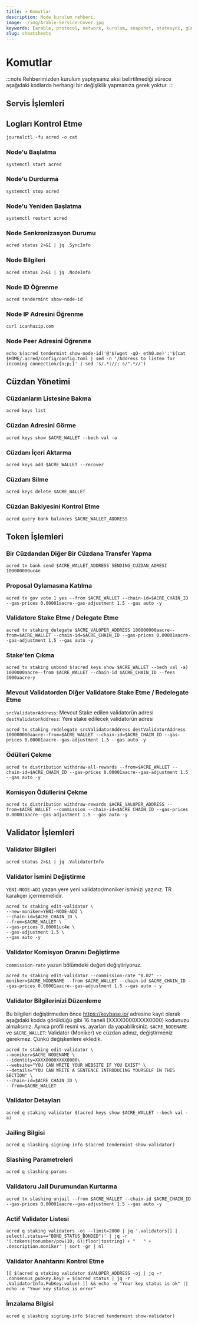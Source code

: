 ```yaml
---
title: ⤴️ Komutlar
description: Node kurulum rehberi.
image: ./img/Arable-Service-Cover.jpg
keywords: [arable, protocol, network, kurulum, snapshot, statesync, güncelleme]
slug: cheatsheets
---
```


# Komutlar
:::note
Rehberimizden kurulum yaptıysanız aksi belirtilmediği sürece aşağıdaki kodlarda herhangi bir değişiklik yapmanıza gerek yoktur.
:::

## Servis İşlemleri 

## Logları Kontrol Etme 
```
journalctl -fu acred -o cat
```

### Node'u Başlatma
```
systemctl start acred
```

### Node'u Durdurma
```
systemctl stop acred
```

### Node'u Yeniden Başlatma
```
systemctl restart acred
```

### Node Senkronizasyon Durumu
```
acred status 2>&1 | jq .SyncInfo
```

### Node Bilgileri
```
acred status 2>&1 | jq .NodeInfo
```

### Node ID Öğrenme
```
acred tendermint show-node-id
```

### Node IP Adresini Öğrenme
```
curl icanhazip.com
```

### Node Peer Adresini Öğrenme
```
echo $(acred tendermint show-node-id)'@'$(wget -qO- eth0.me)':'$(cat $HOME/.acred/config/config.toml | sed -n '/Address to listen for incoming connection/{n;p;}' | sed 's/.*://; s/".*//')
```

## Cüzdan Yönetimi

### Cüzdanların Listesine Bakma
```
acred keys list
```

### Cüzdan Adresini Görme
```
acred keys show $ACRE_WALLET --bech val -a
```

### Cüzdanı İçeri Aktarma
```
acred keys add $ACRE_WALLET --recover
```

### Cüzdanı Silme
```
acred keys delete $ACRE_WALLET
```

### Cüzdan Bakiyesini Kontrol Etme
```
acred query bank balances $ACRE_WALLET_ADDRESS
```

## Token İşlemleri

### Bir Cüzdandan Diğer Bir Cüzdana Transfer Yapma
```
acred tx bank send $ACRE_WALLET_ADDRESS SENDING_CUZDAN_ADRESI 100000000uc4e
```

### Proposal Oylamasına Katılma
```
acred tx gov vote 1 yes --from $ACRE_WALLET --chain-id=$ACRE_CHAIN_ID --gas-prices 0.00001aacre--gas-adjustment 1.5 --gas auto -y
```

### Validatore Stake Etme / Delegate Etme
```
acred tx staking delegate $ACRE_VALOPER_ADDRESS 100000000aacre--from=$ACRE_WALLET --chain-id=$ACRE_CHAIN_ID --gas-prices 0.00001aacre--gas-adjustment 1.5 --gas auto -y
```

### Stake'ten Çıkma
```
acred tx staking unbond $(acred keys show $ACRE_WALLET --bech val -a) 1000000aacre--from $ACRE_WALLET --chain-id $ACRE_CHAIN_ID --fees 3000aacre-y
```

### Mevcut Validatorden Diğer Validatore Stake Etme / Redelegate Etme
`srcValidatorAddress`: Mevcut Stake edilen validatorün adresi
`destValidatorAddress`: Yeni stake edilecek validatorün adresi
```
acred tx staking redelegate srcValidatorAddress destValidatorAddress 100000000aacre--from=$ACRE_WALLET --chain-id=$ACRE_CHAIN_ID --gas-prices 0.00001aacre--gas-adjustment 1.5 --gas auto -y
```

### Ödülleri Çekme
```
acred tx distribution withdraw-all-rewards --from=$ACRE_WALLET --chain-id=$ACRE_CHAIN_ID --gas-prices 0.00001aacre--gas-adjustment 1.5 --gas auto -y
```

### Komisyon Ödüllerini Çekme
```
acred tx distribution withdraw-rewards $ACRE_VALOPER_ADDRESS --from=$ACRE_WALLET --commission --chain-id=$ACRE_CHAIN_ID --gas-prices 0.00001aacre--gas-adjustment 1.5 --gas auto -y
```

## Validator İşlemleri

### Validator Bilgileri
```
acred status 2>&1 | jq .ValidatorInfo
```

### Validator İsmini Değiştirme
`YENI-NODE-ADI` yazan yere yeni validator/moniker isminizi yazınız. TR karakçer içermemelidir.
```
acred tx staking edit-validator \
--new-moniker=YENI-NODE-ADI \
--chain-id=$ACRE_CHAIN_ID \
--from=$ACRE_WALLET \
--gas-prices 0.00001uc4e \
--gas-adjustment 1.5 \
--gas auto -y
```

### Validator Komisyon Oranını Değiştirme
`commission-rate` yazan bölümdeki değeri değiştiriyoruz.
```
acred tx staking edit-validator --commission-rate "0.02" --moniker=$ACRE_NODENAME --from $ACRE_WALLET --chain-id $ACRE_CHAIN_ID --gas-prices 0.00001aacre--gas-adjustment 1.5 --gas auto - y
```

### Validator Bilgilerinizi Düzenleme
Bu bilgileri değiştirmeden önce https://keybase.io/ adresine kayıt olarak aşağıdaki kodda görüldüğü gibi 16 haneli (XXXX0000XXXX0000) kodunuzu almalısınız. Ayrıca profil resmi vs. ayarları da yapabilirsiniz. 
`$ACRE_NODENAME` ve `$ACRE_WALLET`: Validator (Moniker) ve cüzdan adınız, değiştirmeniz gerekmez. Çünkü değişkenlere ekledik.
```
acred tx staking edit-validator \
--moniker=$ACRE_NODENAME \
--identity=XXXX0000XXXX0000\
--website="YOU CAN WRITE YOUR WEBSITE IF YOU EXIST" \
--details="YOU CAN WRITE A SENTENCE INTRODUCING YOURSELF IN THIS SECTION" \
--chain-id=$ACRE_CHAIN_ID \
--from=$ACRE_WALLET
```

### Validator Detayları
```
acred q staking validator $(acred keys show $ACRE_WALLET --bech val -a)
```

### Jailing Bilgisi
```
acred q slashing signing-info $(acred tendermint show-validator)
```

### Slashing Parametreleri
```
acred q slashing params
```

### Validatoru Jail Durumundan Kurtarma 
```
acred tx slashing unjail --from $ACRE_WALLET --chain-id $ACRE_CHAIN_ID --gas-prices 0.00001aacre--gas-adjustment 1.5 --gas auto -y
```

### Actif Validator Listesi
```
acred q staking validators -oj --limit=2000 | jq '.validators[] | select(.status=="BOND_STATUS_BONDED")' | jq -r '(.tokens|tonumber/pow(10; 6)|floor|tostring) + " 	 " + .description.moniker' | sort -gr | nl
```

### Validator Anahtarını Kontrol Etme
```
[[ $(acred q staking validator $VALOPER_ADDRESS -oj | jq -r .consensus_pubkey.key) = $(acred status | jq -r .ValidatorInfo.PubKey.value) ]] && echo -e "Your key status is ok" || echo -e "Your key status is error"
```

### İmzalama Bilgisi
```
acred q slashing signing-info $(acred tendermint show-validator)
```